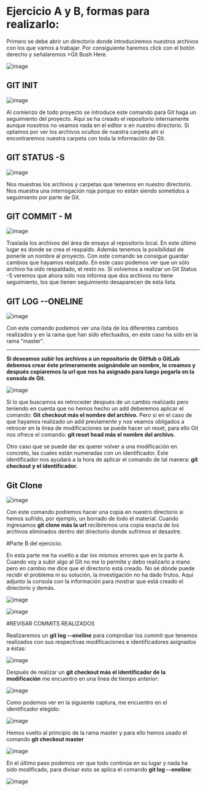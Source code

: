 # Ejercicio A y B, formas para realizarlo:

Primero se debe abrir un directorio donde introduciremos nuestros archivos con los que vamos a trabajar.
Por consiguiente haremos click con el botón derecho y señalaremos >Git Bush Here.

![image](https://user-images.githubusercontent.com/114742418/201344784-c2839340-a967-455c-bfb8-75ee6161c1c7.png)


## GIT INIT

![image](https://user-images.githubusercontent.com/114742418/201343859-a7728cfe-51b6-4988-a4e7-bfc86d06eed3.png)

Al comienzo de todo proyecto se introduce este comando para Git haga un seguimiento del proyecto.  Aquí se ha creado el repositorio internamente aunque nosotros no veamos nada en el editor o en nuestro directorio. Si optamos por ver los archivos ocultos de nuestra carpeta ahí sí encontraremos nuestra carpeta con toda la información de Git.

## GIT STATUS -S

![image](https://user-images.githubusercontent.com/114742418/201468833-7a68cd09-2c64-4373-b280-aafdbd784d68.png)

Nos muestras los archivos y carpetas que tenemos en nuestro directorio. Nos muestra una interrogación roja porque no están siendo sometidos a seguimiento por parte de Git.

## GIT COMMIT - M

![image](https://user-images.githubusercontent.com/114742418/201469112-1870c26a-1dc9-488d-8171-9f56b8487be6.png)

Traslada los archivos del área de ensayo al repositorio local. En este último lugar es donde se crea el respaldo. Además tenemos la posibilidad de ponerle un nombre al proyecto. Con este comando se consigue guardar cambios que hayamos realizado. En este caso podemos ver que un sólo archivo ha sido respaldado, el resto no. Si volvemos a realizar un Git Status -S veremos que ahora sólo nos informa que dos archivos no tiene seguimiento, los que tienen seguimiento desaparecen de esta lista.

## GIT LOG --ONELINE

![image](https://user-images.githubusercontent.com/114742418/201469548-bec10202-cbd7-4c64-a111-e6f1063fecb2.png)

Con este comando podemos ver una lista de los diferentes cambios realizados y en la rama que han sido efectuados, en este caso ha sido en la rama "master".

----------
**Si deseamos subir los archivos a un repositorio de GitHub o GitLab debemos crear éste primeramente asignándole un nombre, lo creamos y después copiaremos la url que nos ha asignado para luego pegarla en la consola de Git.**

![image](https://user-images.githubusercontent.com/114742418/201470621-4bda99f8-183b-4d42-9012-557c90f730da.png)

Si lo que buscamos es retroceder después de un cambio realizado pero teniendo en cuenta que no hemos hecho un add deberemos aplicar el comando:
**Git checkout más el nombre del archivo.**
Pero si en el caso de que hayamos realizado un add previamente y nos veamos obligados a retrocer en la línea de modificaciones se puede hacer un reset, para ello Git nos ofrece el comando: **git reset head más el nombre del archivo.**

Otro caso que se puede dar es querer volver a una modificación en concreto, las cuales están numeradas con un identificador. Este identificador nos ayudará a la hora de aplicar el comando de tal manera: **git checkout y el identificador.**

## Git Clone

![image](https://user-images.githubusercontent.com/114742418/201473946-f4de84ad-fabd-40e0-a42b-2a09ec3fc78c.png)

Con este comando podremos hacer una copia en nuestro directorio si hemos sufrido, por ejemplo, un borrado de todo el material. Cuando ingresamos **git clone más la url** recibiremos una copia exacta de los archivos eliminados dentro del directorio donde sufrimos el desastre.

#Parte B del ejercicio:

En esta parte me ha vuelto a dar los mismos errores que en la parte A. Cuando voy a subir algo al Git no me lo permite y debo realizarlo a mano pero en cambio me dice que el directorio está creado. No sé dónde puede recidir el problema ni su solución, la investigación no ha dado frutos.
Aquí adjunto la consola con la información para mostrar que está creado el directorio y demás.

![image](https://user-images.githubusercontent.com/114742418/201474942-5b64323b-74fd-468d-bb5c-3fe93d6bfe14.png)

![image](https://user-images.githubusercontent.com/114742418/201474956-60f2079e-7c28-4b07-8673-a0db79b4488a.png)


#REVISAR COMMITS REALIZADOS

Realizaremos un **git log --oneline** para comprobar los commit que tenemos realizados con sus respectivas modificaciones e identificadores asignados a éstas:

![image](https://user-images.githubusercontent.com/114742418/201475390-99b6edcf-83a9-42b5-b35b-87f6ad7b2cf2.png)

Después de realizar un **git checkout más el identificador de la modificación** me encuentro en una línea de tiempo anterior:

![image](https://user-images.githubusercontent.com/114742418/201475489-0a7b5917-aece-45b4-8abf-d018c78acb2b.png)

Como podemos ver en la siguiente captura, me encuentro en el identificador elegido:

![image](https://user-images.githubusercontent.com/114742418/201475523-1dd69a9b-865c-461d-b239-166b2fad06cb.png)

Hemos vuelto al principio de la rama master y para ello hemos usado el comando **git checkout master**

![image](https://user-images.githubusercontent.com/114742418/201475578-99e48bf9-54bb-41fc-8da7-d27c7147d80d.png)

En el último paso podemos ver que todo continúa en su lugar y nada ha sido modificado, para divisar esto se aplica el comando **git log --oneline**:

![image](https://user-images.githubusercontent.com/114742418/201475635-5eed2ba7-2240-43df-b82a-26c47bfef44e.png)




